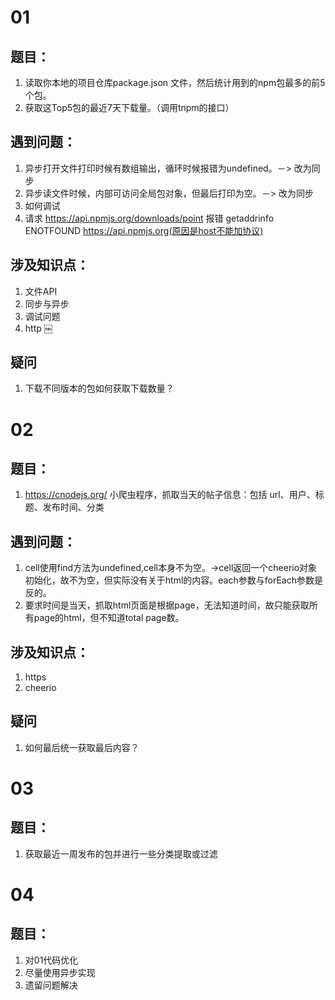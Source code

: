 # 01
## 题目：
1. 读取你本地的项目仓库package.json 文件，然后统计用到的npm包最多的前5个包。
2. 获取这Top5包的最近7天下载量。（调用tnpm的接口）

## 遇到问题：
1. 异步打开文件打印时候有数组输出，循环时候报错为undefined。－> 改为同步
2. 异步读文件时候，内部可访问全局包对象，但最后打印为空。－> 改为同步
3. 如何调试
4. 请求 https://api.npmjs.org/downloads/point 报错 getaddrinfo ENOTFOUND https://api.npmjs.org(原因是host不能加协议)

## 涉及知识点：
1. 文件API
2. 同步与异步
3. 调试问题
4. http
￼

## 疑问
1. 下载不同版本的包如何获取下载数量？

# 02

## 题目：
1. https://cnodejs.org/ 小爬虫程序，抓取当天的帖子信息：包括 url、用户、标题、发布时间、分类

## 遇到问题：
1. cell使用find方法为undefined,cell本身不为空。->cell返回一个cheerio对象初始化，故不为空，但实际没有关于html的内容。each参数与forEach参数是反的。
2. 要求时间是当天，抓取html页面是根据page，无法知道时间，故只能获取所有page的html，但不知道total page数。

## 涉及知识点：
1. https
2. cheerio

## 疑问
1. 如何最后统一获取最后内容？

# 03
## 题目：
1. 获取最近一周发布的包并进行一些分类提取或过滤

# 04
## 题目：
1. 对01代码优化
2. 尽量使用异步实现
3. 遗留问题解决